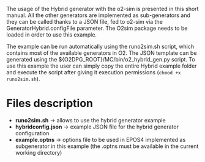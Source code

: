 <!-- doxy
\page refrunSimExamplesHybrid Example Hybrid
/doxy -->

The usage of the Hybrid generator with the o2-sim is presented in this short manual.
All the other generators are implemented as sub-generators and they can be called thanks to a
JSON file, fed to o2-sim via the GeneratorHybrid.configFile parameter. The O2sim package needs to be loaded in order to use this example.

The example can be run automatically using the runo2sim.sh script, which contains most of the
available generators in O2. The JSON template can be generated using the ${O2DPG_ROOT}/MC/bin/o2_hybrid_gen.py script. To use this example the user can simply copy the entire Hybrid example folder and execute the script after giving it execution permissions (`chmod +x runo2sim.sh`).

# Files description

- **runo2sim.sh** &rarr; allows to use the hybrid generator example
- **hybridconfig.json** &rarr; example JSON file for the hybrid generator configuration
- **example.optns** &rarr; options file to be used in EPOS4 implemented as subgenerator in this example (the .optns must be available in the current working directory)